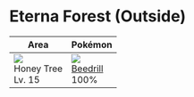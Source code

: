 # Eterna Forest (Outside)

Area                                | Pokémon                          | 
---                                 | ---                              | 
![][honey]<br> Honey Tree<br>Lv. 15 | ![][015]<br> [Beedrill]<br> 100% | 

[Beedrill]: ../../pokemon_changes/015/
[honey]: ../img/items/honey.png
[015]: ../img/pokemon/015.png

